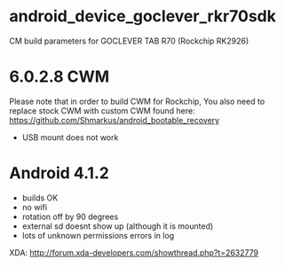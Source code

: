 android_device_goclever_rkr70sdk
================================

CM build parameters for GOCLEVER TAB R70 (Rockchip RK2926)

6.0.2.8 CWM
===========
Please note that in order to build CWM for Rockchip, You also need to replace
stock CWM with custom CWM found here: https://github.com/Shmarkus/android_bootable_recovery
- USB mount does not work

Android 4.1.2 
=============
- builds OK
- no wifi
- rotation off by 90 degrees
- external sd doesnt show up (although it is mounted)
- lots of unknown permissions errors in log

XDA: http://forum.xda-developers.com/showthread.php?t=2632779
